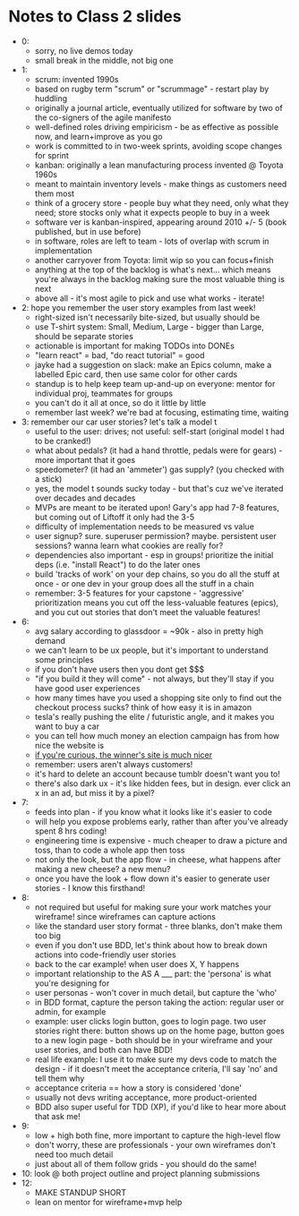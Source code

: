 # Notes to Class 2 slides

* 0:
  * sorry, no live demos today
  * small break in the middle, not big one
* 1:
  * scrum: invented 1990s
  * based on rugby term "scrum" or "scrummage" - restart play by huddling
  * originally a journal article, eventually utilized for software by two of the co-signers of the agile manifesto
  * well-defined roles driving empiricism - be as effective as possible now, and learn+improve as you go
  * work is committed to in two-week sprints, avoiding scope changes for sprint
  * kanban: originally a lean manufacturing process invented @ Toyota 1960s
  * meant to maintain inventory levels - make things as customers need them most
  * think of a grocery store - people buy what they need, only what they need; store stocks only what it expects people to buy in a week
  * software ver is kanban-inspired, appearing around 2010 +/- 5 (book published, but in use before)
  * in software, roles are left to team - lots of overlap with scrum in implementation
  * another carryover from Toyota: limit wip so you can focus+finish
  * anything at the top of the backlog is what's next... which means you're always in the backlog making sure the most valuable thing is next
  * above all - it's most agile to pick and use what works - iterate!
* 2: hope you remember the user story examples from last week!
  * right-sized isn't necessarily bite-sized, but usually should be
  * use T-shirt system: Small, Medium, Large - bigger than Large, should be separate stories
  * actionable is important for making TODOs into DONEs
  * "learn react" = bad, "do react tutorial" = good
  * jayke had a suggestion on slack: make an Epics column, make a labelled Epic card, then use same color for other cards
  * standup is to help keep team up-and-up on everyone: mentor for individual proj, teammates for groups
  * you can't do it all at once, so do it little by little
  * remember last week? we're bad at focusing, estimating time, waiting
* 3: remember our car user stories? let's talk a model t
  * useful to the user: drives; not useful: self-start (original model t had to be cranked!)
  * what about pedals? (it had a hand throttle, pedals were for gears) - more important that it goes
  * speedometer? (it had an 'ammeter') gas supply? (you checked with a stick)
  * yes, the model t sounds sucky today - but that's cuz we've iterated over decades and decades
  * MVPs are meant to be iterated upon! Gary's app had 7-8 features, but coming out of Liftoff it only had the 3-5
  * difficulty of implementation needs to be measured vs value
  * user signup? sure. superuser permission? maybe. persistent user sessions? wanna learn what cookies are really for?
  * dependencies also important - esp in groups! prioritize the initial deps (i.e. "install React") to do the later ones
  * build 'tracks of work' on your dep chains, so you do all the stuff at once - or one dev in your group does all the stuff in a chain
  * remember: 3-5 features for your capstone - 'aggressive' prioritization means you cut off the less-valuable features (epics), and you cut out stories that don't meet the valuable features!
* 6:
  * avg salary according to glassdoor = ~90k - also in pretty high demand
  * we can't learn to be ux people, but it's important to understand some principles
  * if you don't have users then you dont get $$$
  * "if you build it they will come" - not always, but they'll stay if you have good user experiences
  * how many times have you used a shopping site only to find out the checkout process sucks? think of how easy it is in amazon
  * tesla's really pushing the elite / futuristic angle, and it makes you want to buy a car
  * you can tell how much money an election campaign has from how nice the website is
  * [if you're curious, the winner's site is much nicer](http://web.archive.org/web/20160728073509/http://billeigel.com/issues)
  * remember: users aren't always customers!
  * it's hard to delete an account because tumblr doesn't want you to!
  * there's also dark ux - it's like hidden fees, but in design. ever click an x in an ad, but miss it by a pixel?
* 7:
  * feeds into plan - if you know what it looks like it's easier to code
  * will help you expose problems early, rather than after you've already spent 8 hrs coding!
  * engineering time is expensive - much cheaper to draw a picture and toss, than to code a whole app then toss
  * not only the look, but the app flow - in cheese, what happens after making a new cheese? a new menu?
  * once you have the look + flow down it's easier to generate user stories - I know this firsthand!
* 8:
  * not required but useful for making sure your work matches your wireframe! since wireframes can capture actions
  * like the standard user story format - three blanks, don't make them too big
  * even if you don't use BDD, let's think about how to  break down actions into code-friendly user stories
  * back to the car example! when user does X, Y happens
  * important relationship to the AS A ___ part: the 'persona' is what you're designing for
  * user personas - won't cover in much detail, but capture the 'who'
  * in BDD format, capture the person taking the action: regular user or admin, for example
  * example: user clicks login button, goes to login page. two user stories right there: button shows up on the home page, button goes to a new login page - both should be in your wireframe and your user stories, and both can have BDD!
  * real life example: I use it to make sure my devs code to match the design - if it doesn't meet the acceptance criteria, I'll say 'no' and tell them why
  * acceptance criteria == how a story is considered 'done'
  * usually not devs writing acceptance, more product-oriented
  * BDD also super useful for TDD (XP), if you'd like to hear more about that ask me!
* 9:
  * low + high both fine, more important to capture the high-level flow
  * don't worry, these are professionals - your own wireframes don't need too much detail
  * just about all of them follow grids - you should do the same!
* 10: look @ both project outline and project planning submissions
* 12:
  * MAKE STANDUP SHORT
  * lean on mentor for wireframe+mvp help
